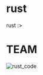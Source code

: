 # rust
rust :>

# TEAM

![rust_code](https://user-images.githubusercontent.com/119600302/213834110-46fe6589-bf9d-4b8c-9f5e-8712aec13178.png)
